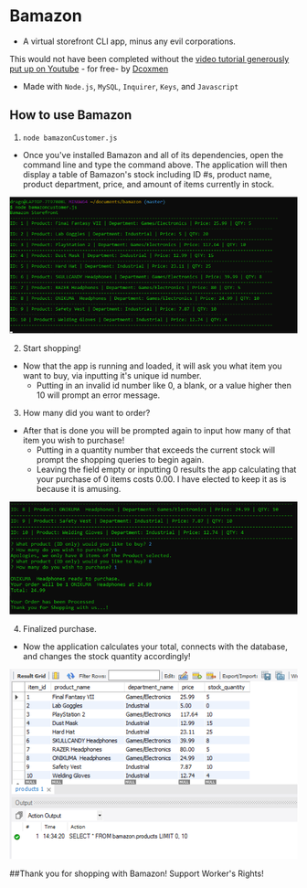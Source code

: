 # Bamazon

* A virtual storefront CLI app, minus any evil corporations.

This would not have been completed without the [video tutorial generously put up on Youtube](https://youtu.be/gfTS4A8WHHE) - for free- by [Dcoxmen](https://github.com/Dcoxmen)

* Made with `Node.js`, `MySQL`, `Inquirer`, `Keys`, and `Javascript`

## How to use Bamazon

1. `node bamazonCustomer.js`

* Once you've installed Bamazon and all of its dependencies, open the command line and type the command above.
The application will then display a table of Bamazon's stock including ID #s, product name, product department, price, and amount
of items currently in stock.

![](images/node_storefront.png)

2. Start shopping!
* Now that the app is running and loaded, it will ask you what item you want to buy, via inputting it's unique id number.
    * Putting in an invalid id number like 0, a blank, or a value higher then 10 will prompt an error message.

3. How many did you want to order?
* After that is done you will be prompted again to input how many of that item you wish to purchase!
    * Putting in a quantity number that exceeds the current stock will prompt the shopping queries to begin again.
    * Leaving the field empty or inputting 0 results the app calculating that your purchase of 0 items costs 0.00. I have elected to keep it as is because it is amusing.

![](images/node_storefront_2.png)

4. Finalized purchase.
* Now the application calculates your total, connects with the database, and changes the stock quantity accordingly!

![](images/Updated_tableSQL.png)

##Thank you for shopping with Bamazon! Support Worker's Rights!